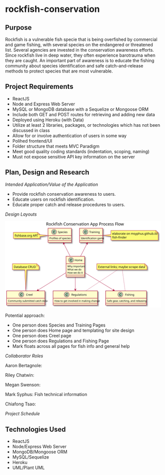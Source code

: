 # rockfish-conservation

## Purpose
Rockfish is a vulnerable fish specie that is being overfished by commercial and game fishing, with several species on the endangered or threatened list. Several agencies are invested in the conservation awareness efforts. Since rockfish live in deep water, they often experience barotrauma when they are caught. An important part of awareness is to educate the fishing community about species identification and safe catch-and-release methods to protect species that are most vulnerable.
## Project Requirements
* ReactJS
* Node and Express Web Server
* MySQL or MongoDB database with a Sequelize or Mongoose ORM
* Include both GET and POST routes for retrieving and adding new data
* Deployed using Heroku (with Data)
* Utilize at least 2 libraries, packages, or technologies which has not been discussed in class
* Allow for or involve authentication of users in some way
* Polihed frontend/UI
* Folder structure that meets MVC Paradigm
* Meet good quality coding standards (indentation, scoping, naming)
* Must not expose sensitive API key information on the server

## Plan, Design and Research
*Intended Application/Value of the Application*
* Provide rockfish conservation awareness to users.
* Educate users on rockfish identification.
* Educate proper catch and release procedures to users.

*Design Layouts*

![App Process Flow](./out/client/processFlow/processFlow.svg)

Potential approach:
* One person does Species and Training Pages
* One person does Home page and templating for site design
* One person does Creel page
* One person does Regulations and Fishing Page
* Mark floats across all pages for fish info and general help

*Collaborator Roles*

Aaron Bertagnole:

Riley Chatwin:

Megan Swenson:

Mark Syphus:  Fish technical information

Chiafong Tsao:

*Project Schedule*

## Technologies Used
* ReactJS
* Node/Express Web Server
* MongoDB/Mongoose ORM
* MySQL/Sequelize
* Heroku
* UML/Plant UML

